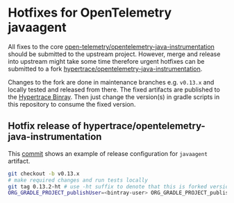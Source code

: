# Hotfixes for OpenTelemetry javaagent

All fixes to the core [open-telemetry/opentelemetry-java-instrumentation](https://github.com/open-telemetry/opentelemetry-java-instrumentation)
should be submitted to the upstream project. However, merge and release into upstream might take some time
therefore urgent hotfixes can be submitted to a fork [hypertrace/opentelemetry-java-instrumentation](https://github.com/hypertrace/opentelemetry-java-instrumentation).

Changes to the fork are done in maintenance branches e.g. `v0.13.x` and locally tested and released from there.
The fixed artifacts are published to the [Hypertrace Binray](https://bintray.com/hypertrace/maven).
Then just change the version(s) in gradle scripts in this repository to consume the fixed version.

## Hotfix release of hypertrace/opentelemetry-java-instrumentation

This [commit](https://github.com/hypertrace/opentelemetry-java-instrumentation/commit/88c2b113d0cc2fad01ddde9cccdab3b09cbfb6da)
shows an example of release configuration for `javaagent` artifact. 

```bash
git checkout -b v0.13.x
# make required changes and run tests locally
git tag 0.13.2-ht # use -ht suffix to denote that this is forked version
ORG_GRADLE_PROJECT_publishUser=<bintray-user> ORG_GRADLE_PROJECT_publishApiKey=<bintray-api-key> ./gradlew bintrayPublish -Prelease.useLastTag=true
```
